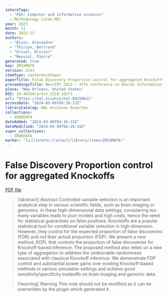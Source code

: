 ```yaml
---
zoteroTags:
  - "FOS: Computer and information sciences"
  - Methodology (stat.ME)
year: 2023
month: 11
date: 2023-12
authors:
  - "Blain, Alexandre"
  - "Thirion, Bertrand"
  - "Grisel, Olivier"
  - "Neuvial, Pierre"
generated: true
key: ZRSXRN76
version: 2243
itemType: conferencePaper
paperTitle: False Discovery Proportion control for aggregated Knockoffs
proceedingsTitle: NeurIPS 2023 – 37th Conference on Neural Information Processing Systems
place: "New Orleans, United States"
DOI: 10.48550/arXiv.2310.10373
url: "https://hal.science/hal-04250621"
accessDate: "2024-03-09T04:16:13Z"
libraryCatalog: HAL Archives Ouvertes
collections:
  - ERQKEKFA
dateAdded: "2024-03-09T04:16:13Z"
dateModified: "2024-03-09T04:16:19Z"
super_collections:
  - ERQKEKFA
marker: "[🇿](zotero://select/library/items/ZRSXRN76)"
---
```


# False Discovery Proportion control for aggregated Knockoffs

[PDF file](/Papers/PDFs/Blain%20et%20al.%202023undefined%20-%20False%20Discovery%20Proportion%20control%20for%20aggregated%20Knockoffs.pdf)

> [!abstract] Abstract
> Controlled variable selection is an important analytical step in various scientific fields, such as brain imaging or genomics. In these high-dimensional data settings, considering too many variables leads to poor models and high costs, hence the need for statistical guarantees on false positives. Knockoffs are a popular statistical tool for conditional variable selection in high dimension. However, they control for the expected proportion of false discoveries (FDR) and not their actual proportion (FDP). We present a new method, KOPI, that controls the proportion of false discoveries for Knockoff-based inference. The proposed method also relies on a new type of aggregation to address the undesirable randomness associated with classical Knockoff inference. We demonstrate FDP control and substantial power gains over existing Knockoff-based methods in various simulation settings and achieve good sensitivity/specificity tradeoffs on brain imaging and genomic data.

>[!warning] Warning
> This note should not be modified as it can be overwritten by the plugin which generated it.

